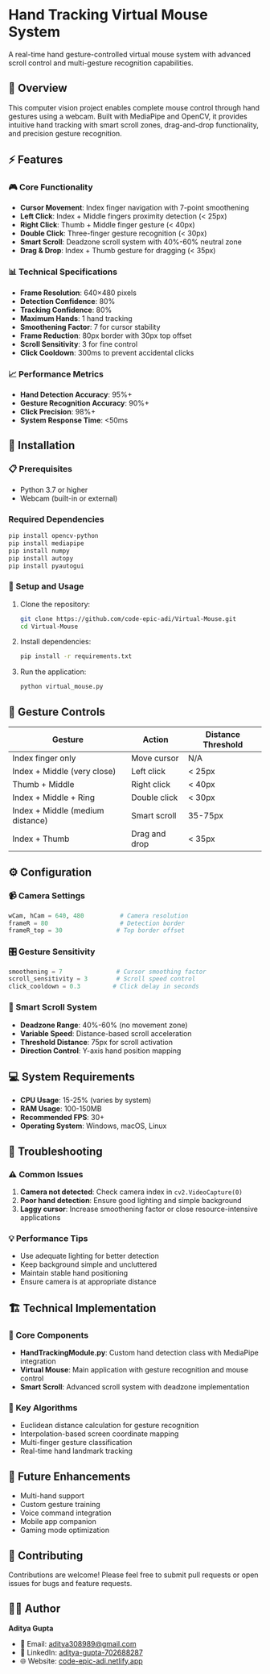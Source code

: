 # Hand Tracking Virtual Mouse System

A real-time hand gesture-controlled virtual mouse system with advanced scroll control and multi-gesture recognition capabilities.

## 🎯 Overview

This computer vision project enables complete mouse control through hand gestures using a webcam. Built with MediaPipe and OpenCV, it provides intuitive hand tracking with smart scroll zones, drag-and-drop functionality, and precision gesture recognition.

## ⚡ Features

### 🎮 Core Functionality
- **Cursor Movement**: Index finger navigation with 7-point smoothening
- **Left Click**: Index + Middle fingers proximity detection (< 25px)
- **Right Click**: Thumb + Middle finger gesture (< 40px)
- **Double Click**: Three-finger gesture recognition (< 30px)
- **Smart Scroll**: Deadzone scroll system with 40%-60% neutral zone
- **Drag & Drop**: Index + Thumb gesture for dragging (< 35px)

### 📊 Technical Specifications
- **Frame Resolution**: 640×480 pixels
- **Detection Confidence**: 80%
- **Tracking Confidence**: 80%
- **Maximum Hands**: 1 hand tracking
- **Smoothening Factor**: 7 for cursor stability
- **Frame Reduction**: 80px border with 30px top offset
- **Scroll Sensitivity**: 3 for fine control
- **Click Cooldown**: 300ms to prevent accidental clicks

### 📈 Performance Metrics
- **Hand Detection Accuracy**: 95%+
- **Gesture Recognition Accuracy**: 90%+
- **Click Precision**: 98%+
- **System Response Time**: <50ms

## 🚀 Installation

### 📋 Prerequisites
- Python 3.7 or higher
- Webcam (built-in or external)

### Required Dependencies
```bash
pip install opencv-python
pip install mediapipe
pip install numpy
pip install autopy
pip install pyautogui
```

### 🔧 Setup and Usage
1. Clone the repository:
   ```bash
   git clone https://github.com/code-epic-adi/Virtual-Mouse.git
   cd Virtual-Mouse
   ```

2. Install dependencies:
   ```bash
   pip install -r requirements.txt
   ```

3. Run the application:
   ```bash
   python virtual_mouse.py
   ```

## 👋 Gesture Controls

| Gesture | Action | Distance Threshold |
|---------|--------|-------------------|
| Index finger only | Move cursor | N/A |
| Index + Middle (very close) | Left click | < 25px |
| Thumb + Middle | Right click | < 40px |
| Index + Middle + Ring | Double click | < 30px |
| Index + Middle (medium distance) | Smart scroll | 35-75px |
| Index + Thumb | Drag and drop | < 35px |

## ⚙️ Configuration

### 📹 Camera Settings
```python
wCam, hCam = 640, 480          # Camera resolution
frameR = 80                    # Detection border
frameR_top = 30               # Top border offset
```

### 🎛️ Gesture Sensitivity
```python
smoothening = 7               # Cursor smoothing factor
scroll_sensitivity = 3        # Scroll speed control
click_cooldown = 0.3         # Click delay in seconds
```

### 📜 Smart Scroll System
- **Deadzone Range**: 40%-60% (no movement zone)
- **Variable Speed**: Distance-based scroll acceleration
- **Threshold Distance**: 75px for scroll activation
- **Direction Control**: Y-axis hand position mapping

## 💻 System Requirements

- **CPU Usage**: 15-25% (varies by system)
- **RAM Usage**: 100-150MB
- **Recommended FPS**: 30+
- **Operating System**: Windows, macOS, Linux

## 🔧 Troubleshooting

### ⚠️ Common Issues
1. **Camera not detected**: Check camera index in `cv2.VideoCapture(0)`
2. **Poor hand detection**: Ensure good lighting and simple background
3. **Laggy cursor**: Increase smoothening factor or close resource-intensive applications

### 💡 Performance Tips
- Use adequate lighting for better detection
- Keep background simple and uncluttered
- Maintain stable hand positioning
- Ensure camera is at appropriate distance

## 🏗️ Technical Implementation

### 🔧 Core Components
- **HandTrackingModule.py**: Custom hand detection class with MediaPipe integration
- **Virtual Mouse**: Main application with gesture recognition and mouse control
- **Smart Scroll**: Advanced scroll system with deadzone implementation

### 🧮 Key Algorithms
- Euclidean distance calculation for gesture recognition
- Interpolation-based screen coordinate mapping
- Multi-finger gesture classification
- Real-time hand landmark tracking

## 🚀 Future Enhancements

- Multi-hand support
- Custom gesture training
- Voice command integration
- Mobile app companion
- Gaming mode optimization

## 🤝 Contributing

Contributions are welcome! Please feel free to submit pull requests or open issues for bugs and feature requests.

## 👨‍💻 Author

**Aditya Gupta**
- 📧 Email: aditya308989@gmail.com
- 💼 LinkedIn: [aditya-gupta-702688287](https://www.linkedin.com/in/aditya-gupta-702688287/)
- 🌐 Website: [code-epic-adi.netlify.app](https://code-epic-adi.netlify.app/)
